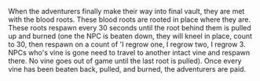   When the adventurers finally make their way into final vault, they are met with the blood roots. These blood roots are rooted in place where they are. These roots respawn every 30 seconds until the root behind them is pulled up and burned (one the NPC is beaten down, they will kneel in place, count to 30, then respawn on a count of 'I regrow one, I regrow two, I regrow 3. NPCs who's vine is gone need to  travel to another intact vine and respawn there. No vine goes out of game until the last root is pulled). Once every vine has been beaten back, pulled, and burned, the adventurers are paid.
